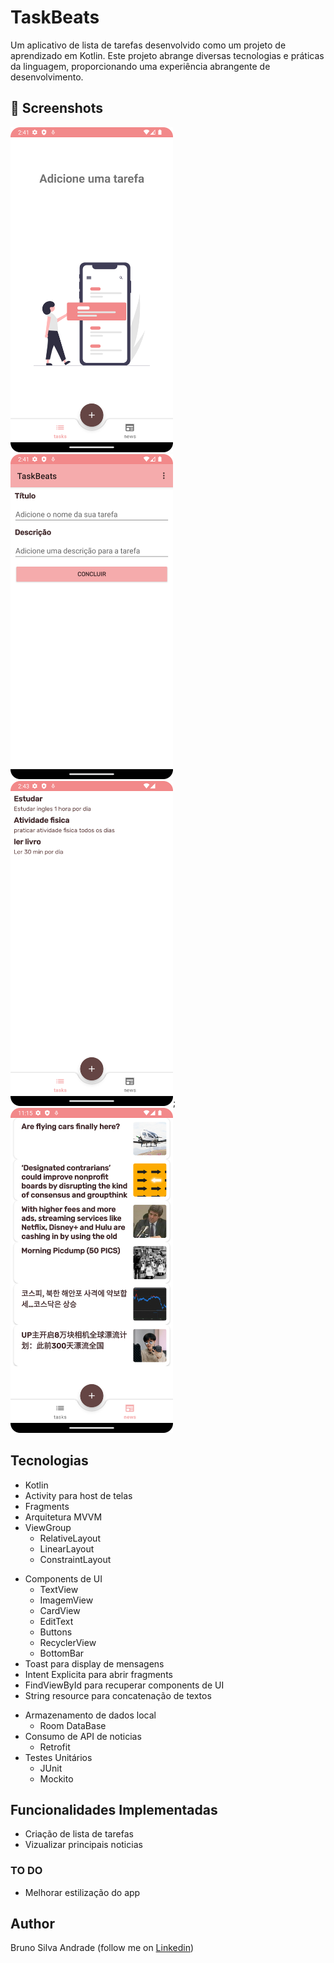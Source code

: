 # TaskBeats
Um aplicativo de lista de tarefas desenvolvido como um projeto de aprendizado em Kotlin. Este projeto abrange diversas tecnologias e práticas da linguagem, 
proporcionando uma experiência abrangente de desenvolvimento.

## :camera_flash: Screenshots
<!-- You can add more screenshots here if you like -->
<img src="/results/imagem1.png" width="260">&emsp;<img src="/results/imagem2.png" width="260">&emsp;<img src="/results/imagem3.png" width="260">;<img src="/results/imagem4.png" width="260">

## Tecnologias
* Kotlin
* Activity para host de telas
* Fragments
* Arquitetura MVVM
* ViewGroup
    * RelativeLayout
    * LinearLayout
    * ConstraintLayout
- Components de UI
    - TextView
    - ImagemView
    - CardView
    - EditText
    - Buttons
    - RecyclerView
    - BottomBar
- Toast para display de mensagens
- Intent Explicita para abrir fragments
- FindViewById para recuperar components de UI
- String resource para concatenação de textos
* Armazenamento de dados local
    - Room DataBase     
* Consumo de API de noticias
   - Retrofit
* Testes Unitários
   - JUnit
   - Mockito
 
## Funcionalidades Implementadas
* Criação de lista de tarefas
* Vizualizar principais noticias 
  


### TO DO
- Melhorar estilização do app

## Author
Bruno Silva Andrade (follow me on [Linkedin](https://linkedin.com/in/bruno-andrade-312a48141))
